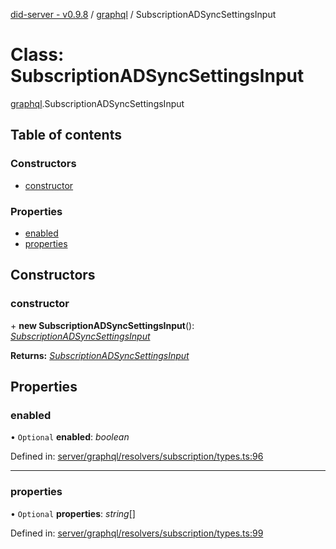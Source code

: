 [did-server - v0.9.8](../README.md) / [graphql](../modules/graphql.md) / SubscriptionADSyncSettingsInput

# Class: SubscriptionADSyncSettingsInput

[graphql](../modules/graphql.md).SubscriptionADSyncSettingsInput

## Table of contents

### Constructors

- [constructor](graphql.subscriptionadsyncsettingsinput.md#constructor)

### Properties

- [enabled](graphql.subscriptionadsyncsettingsinput.md#enabled)
- [properties](graphql.subscriptionadsyncsettingsinput.md#properties)

## Constructors

### constructor

\+ **new SubscriptionADSyncSettingsInput**(): [*SubscriptionADSyncSettingsInput*](graphql.subscriptionadsyncsettingsinput.md)

**Returns:** [*SubscriptionADSyncSettingsInput*](graphql.subscriptionadsyncsettingsinput.md)

## Properties

### enabled

• `Optional` **enabled**: *boolean*

Defined in: [server/graphql/resolvers/subscription/types.ts:96](https://github.com/Puzzlepart/did/blob/dev/server/graphql/resolvers/subscription/types.ts#L96)

___

### properties

• `Optional` **properties**: *string*[]

Defined in: [server/graphql/resolvers/subscription/types.ts:99](https://github.com/Puzzlepart/did/blob/dev/server/graphql/resolvers/subscription/types.ts#L99)

